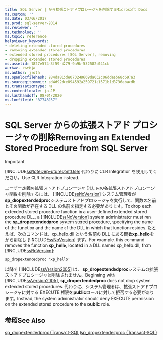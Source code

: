 ```yaml
---
title: SQL Server | から拡張ストアドプロシージャを削除するMicrosoft Docs
ms.custom: ''
ms.date: 03/06/2017
ms.prod: sql-server-2014
ms.reviewer: ''
ms.technology: ''
ms.topic: reference
helpviewer_keywords:
- deleting extended stored procedures
- removing extended stored procedures
- extended stored procedures [SQL Server], removing
- dropping extended stored procedures
ms.assetid: 7827e574-3f59-4279-9a9b-532582e041cb
author: rothja
ms.author: jroth
ms.openlocfilehash: 284da815de073248669da032c06ddeeb68c697a3
ms.sourcegitcommit: ad4d92dce894592a259721a1571b1d8736abacdb
ms.translationtype: MT
ms.contentlocale: ja-JP
ms.lasthandoff: 08/04/2020
ms.locfileid: "87743257"
---
```

# <a name="removing-an-extended-stored-procedure-from-sql-server"></a><span data-ttu-id="2f27a-102">SQL Server からの拡張ストアド プロシージャの削除</span><span class="sxs-lookup"><span data-stu-id="2f27a-102">Removing an Extended Stored Procedure from SQL Server</span></span>
    
> [!IMPORTANT]  
>  [!INCLUDE[ssNoteDepFutureDontUse](../../includes/ssnotedepfuturedontuse-md.md)] <span data-ttu-id="2f27a-103">代わりに CLR Integration を使用してください。</span><span class="sxs-lookup"><span data-stu-id="2f27a-103">Use CLR Integration instead.</span></span>  
  
 <span data-ttu-id="2f27a-104">ユーザー定義の拡張ストアドプロシージャ DLL 内の各拡張ストアドプロシージャ関数を削除するには、 [!INCLUDE[ssNoVersion](../../includes/ssnoversion-md.md)] システム管理者が**sp_dropextendedproc**システムストアドプロシージャを実行して、関数の名前とその関数が存在する DLL の名前を指定する必要があります。</span><span class="sxs-lookup"><span data-stu-id="2f27a-104">To drop each extended stored procedure function in a user-defined extended stored procedure DLL, a [!INCLUDE[ssNoVersion](../../includes/ssnoversion-md.md)] system administrator must run the **sp_dropextendedproc** system stored procedure, specifying the name of the function and the name of the DLL in which that function resides.</span></span> <span data-ttu-id="2f27a-105">たとえば、次のコマンドは、xp_hello.dll という名前の DLL にある関数**xp_hello**をから削除し [!INCLUDE[ssNoVersion](../../includes/ssnoversion-md.md)] ます。</span><span class="sxs-lookup"><span data-stu-id="2f27a-105">For example, this command removes the function **xp_hello**, located in a DLL named xp_hello.dll, from [!INCLUDE[ssNoVersion](../../includes/ssnoversion-md.md)]:</span></span>  
  
```  
sp_dropextendedproc 'xp_hello'  
```  
  
 <span data-ttu-id="2f27a-106">以降で [!INCLUDE[ssVersion2005](../../includes/ssversion2005-md.md)] は、 **sp_dropextendedproc**システムの拡張ストアドプロシージャは削除されません。</span><span class="sxs-lookup"><span data-stu-id="2f27a-106">Beginning with [!INCLUDE[ssVersion2005](../../includes/ssversion2005-md.md)], **sp_dropextendedproc** does not drop system extended stored procedures.</span></span> <span data-ttu-id="2f27a-107">代わりに、システム管理者は、拡張ストアドプロシージャに対する EXECUTE 権限を**public**ロールに対して拒否する必要があります。</span><span class="sxs-lookup"><span data-stu-id="2f27a-107">Instead, the system administrator should deny EXECUTE permission on the extended stored procedure to the **public** role.</span></span>  
  
## <a name="see-also"></a><span data-ttu-id="2f27a-108">参照</span><span class="sxs-lookup"><span data-stu-id="2f27a-108">See Also</span></span>  
 [<span data-ttu-id="2f27a-109">sp_dropextendedproc &#40;Transact-SQL&#41;</span><span class="sxs-lookup"><span data-stu-id="2f27a-109">sp_dropextendedproc &#40;Transact-SQL&#41;</span></span>](/sql/relational-databases/system-stored-procedures/sp-dropextendedproc-transact-sql)  
  
  
